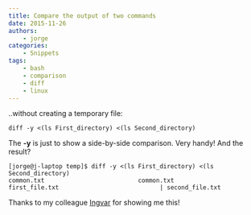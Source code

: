 ```yaml
---
title: Compare the output of two commands
date: 2015-11-26
authors:
    - jorge
categories:
    - Snippets
tags:
    - bash
    - comparison
    - diff
    - linux
---
```

..without creating a temporary file:

```
diff -y <(ls First_directory) <(ls Second_directory)
```

The **-y** is just to show a side-by-side comparison. Very handy! And the result?

```
[jorge@j-laptop temp]$ diff -y <(ls First_directory) <(ls Second_directory)
common.txt							common.txt
first_file.txt						      |	second_file.txt
```

Thanks to my colleague [Ingvar](http://ingvar.blog.redpill-linpro.com/) for showing me this!
